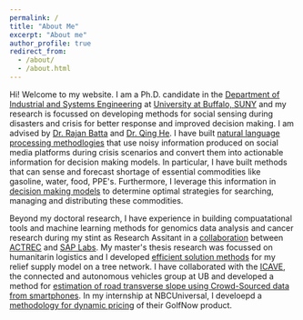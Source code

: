 ```yaml
---
permalink: /
title: "About Me"
excerpt: "About me"
author_profile: true
redirect_from: 
  - /about/
  - /about.html
---
```



Hi! Welcome to my website. I am a Ph.D. candidate in the [Department of Industrial and Systems Engineering](http://engineering.buffalo.edu/industrial-systems.html) at [University at Buffalo, SUNY](http://www.buffalo.edu) and my research is focussed on developing methods for social sensing during disasters and crisis for better response and improved decision making. I am advised by [Dr. Rajan Batta](http://www.acsu.buffalo.edu/~batta/) and [Dr. Qing He](http://www.acsu.buffalo.edu/~qinghe/). I have built [natural language processing methodlogies](https://akrm3008.github.io/publications/paper1/) that use noisy information produced on social media platforms during crisis scenarios and convert them into actionable information for decision making models. In particular, I have built methods that can sense and forecast shortage of essential commodities like gasoline, water, food, PPE's. Furthermore, I leverage this information in [decision making models](https://akrm3008.github.io/publications/paper4/) to determine optimal strategies for searching, managing and distributing these commodities. 

Beyond my doctoral research, I have experience in building compuatational tools and machine learning methods for genomics data analysis and cancer research during my stint as Research Assitant in a [collaboration](https://www.gadgetsnow.com/it-services/SAPs-maiden-India-product-to-go-global/articleshow/39889394.cms) between [ACTREC](https://actrec.gov.in/home) and [SAP Labs](https://www.sap.com/india/about.saplabsindia.html). My master's thesis research was focussed on humanitarin logistics and I developed [efficient solution methods](https://akrm3008.github.io/publications/paper2/) for my relief supply model on a tree network. I have collaborated with the [ICAVE](https://icave2.cse.buffalo.edu/index.htm), the connected and autonomous vehicles group at UB and developed a method for [estimation of road transverse slope using Crowd-Sourced data from smartphones](https://akrm3008.github.io/publications/paper3/). In my internship at NBCUniversal, I develoepd a [methodology for dynamic pricing](https://akrm3008.github.io/talks/2019-10-26-talk-6) of their GolfNow product.



